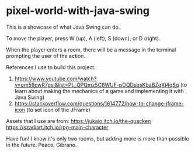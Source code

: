 # pixel-world-with-java-swing

This is a showcase of what Java Swing can do.

To move the player, press W (up), A (left), S (down), or D (right).

When the player enters a room, there will be a message in the terminal prompting the user of the action.


References I use to build this project:
1) https://www.youtube.com/watch?v=om59cwR7psI&list=PL_QPQmz5C6WUF-pOQDsbsKbaBZqXj4qSq (to learn about making the mechanics of a game and implementing it with Java Swing)
2) https://stackoverflow.com/questions/1614772/how-to-change-jframe-icon (to set icon of the JFrame)

Assets that I use are from:
https://jukaio.itch.io/the-quacken
https://szadiart.itch.io/rpg-main-character

Have fun! I know it's only two rooms, but adding more is more than possible in the future.
Peace, Gibrano.
